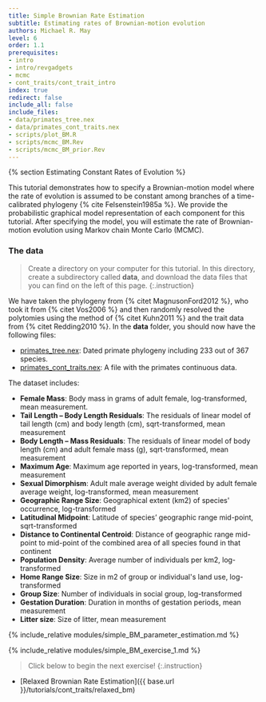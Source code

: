 ```yaml
---
title: Simple Brownian Rate Estimation
subtitle: Estimating rates of Brownian-motion evolution
authors: Michael R. May
level: 6
order: 1.1
prerequisites:
- intro
- intro/revgadgets
- mcmc
- cont_traits/cont_trait_intro
index: true
redirect: false
include_all: false
include_files:
- data/primates_tree.nex
- data/primates_cont_traits.nex
- scripts/plot_BM.R
- scripts/mcmc_BM.Rev
- scripts/mcmc_BM_prior.Rev
---
```


{% section Estimating Constant Rates of Evolution %}

This tutorial demonstrates how to specify a Brownian-motion model where the rate of evolution is assumed to be constant among branches of a time-calibrated phylogeny {% cite Felsenstein1985a %}. We provide the probabilistic graphical model representation of each component for this tutorial. After specifying the model, you will estimate the rate of Brownian-motion evolution using Markov chain Monte Carlo (MCMC).


### The data

>Create a directory on your computer for this tutorial.
>In this directory, create a subdirectory called **data**, and download the data files that you can find on the left of this page.
{:.instruction}

We have taken the phylogeny from {% citet MagnusonFord2012 %}, who took it from {% citet Vos2006 %} and then randomly resolved the polytomies using the method of {% citet Kuhn2011 %} and the trait data from {% citet Redding2010 %}. In the **data** folder, you should now have the following files:

-   [primates_tree.nex](data/primates_tree.nex):
    Dated primate phylogeny including 233 out of 367 species.
-   [primates_cont_traits.nex](data/primates_cont_traits.nex):
    A file with the primates continuous data.

The dataset includes:
-   **Female Mass**: Body mass in grams of adult female, log-transformed, mean measurement.
-   **Tail Length – Body Length Residuals**: The residuals of linear model of tail length (cm) and body length (cm), sqrt-transformed, mean measurement
-   **Body Length – Mass Residuals**: The residuals of linear model of body length (cm) and adult female mass (g), sqrt-transformed, mean measurement
-   **Maximum Age**: Maximum age reported in years, log-transformed, mean measurement
-   **Sexual Dimorphism**: Adult male average weight divided by adult female average weight, log-transformed, mean measurement
-   **Geographic Range Size**: Geographical extent (km2) of species' occurrence, log-transformed
-   **Latitudinal Midpoint**: Latitude of species’ geographic range mid-point, sqrt-transformed
-   **Distance to Continental Centroid**: Distance of geographic range mid-point to mid-point of the combined area of all species found in that continent
-   **Population Density**: Average number of individuals per km2, log-transformed
-   **Home Range Size**: Size in m2 of group or individual's land use, log-transformed
-   **Group Size**: Number of individuals in social group, log-transformed
-   **Gestation Duration**: Duration in months of gestation periods, mean measurement
-   **Litter size**: Size of litter, mean measurement


{% include_relative modules/simple_BM_parameter_estimation.md %}

{% include_relative modules/simple_BM_exercise_1.md %}



>Click below to begin the next exercise!
{:.instruction}

* [Relaxed Brownian Rate Estimation]({{ base.url }}/tutorials/cont_traits/relaxed_bm)
